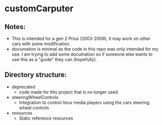 # customCarputer

## Notes:
- This is intended for a gen 2 Prius (2003-2009), it may work on other cars with some modification.
- documation is minimal as the code in this repo was only intended for my use. I am trying to add some documation so if someone else wants to use this as a "guide" they can (hopefully).

## Directory structure:
- deprecated
    - code made for this project that is no longer used
- steeringWheelControls
    - Integration to control linux media players using the cars steering wheel controls
- resources
    - Static reference resources